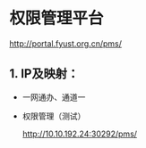 # 权限管理平台 

http://portal.fyust.org.cn/pms/

## 1. IP及映射：

- 一网通办、通道一

  

- 权限管理（测试）

  http://10.10.192.24:30292/pms/


